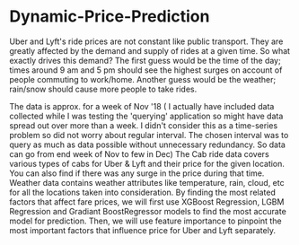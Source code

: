 # **Dynamic-Price-Prediction**

Uber and Lyft's ride prices are not constant like public transport. They are greatly affected by the demand and supply of rides at a given time. 
So what exactly drives this demand? The first guess would be the time of the day; times around 9 am and 5 pm should see the highest surges on account of people commuting to work/home.
Another guess would be the weather; rain/snow should cause more people to take rides.

The data is approx. for a week of Nov '18 ( I actually have included data collected while I was testing the 'querying' application so might have data spread out over more than a week.
I didn't consider this as a time-series problem so did not worry about regular interval. The chosen interval was to query as much as data possible without unnecessary redundancy.
So data can go from end week of Nov to few in Dec) The Cab ride data covers various types of cabs for Uber & Lyft and their price for the given location. 
You can also find if there was any surge in the price during that time. Weather data contains weather attributes like temperature, rain, cloud, etc for all the locations taken into consideration. 
By finding the most related factors that affect fare prices, we will first use XGBoost Regression, LGBM Regression and Gradiant BoostRegressor models to find the most accurate model for prediction. 
Then, we will use feature importance to pinpoint the most important factors that influence price for Uber and Lyft separately.

